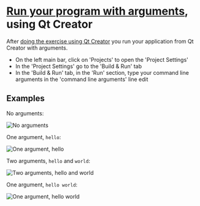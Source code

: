# [Run your program with arguments](run_your_program_with_arguments.md), using Qt Creator

After [doing the exercise using Qt Creator](5_do_the_exercise_qt_creator.md) 
you run your application from Qt Creator with arguments.

 * On the left main bar, click on 'Projects' to open the 'Project Settings'
 * In the 'Project Settings' go to the 'Build & Run' tab
 * In the 'Build & Run' tab, in the 'Run' section, type your command line arguments in the 'command line arguments' line edit

## Examples

No arguments:

![No arguments](pics/qt_creator_0_args.png)

One argument, `hello`:

![One argument, `hello`](pics/qt_creator_1_arg.png)

Two arguments, `hello` and `world`:

![Two arguments, `hello` and `world`](pics/qt_creator_2_args.png)

One argument, `hello world`:

![One argument, `hello world`](pics/qt_creator_1_arg_with_spaces.png)
